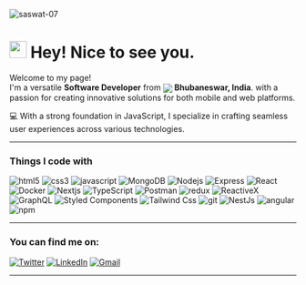 <!--
**antonkomarev/antonkomarev** is a ✨ _special_ ✨ repository because its `README.md` (this file) appears on your GitHub profile.

Here are some ideas to get you started:

- 🔭 I’m currently working on ...
- 🌱 I’m currently learning ...
- 👯 I’m looking to collaborate on ...
- 🤔 I’m looking for help with ...
- 💬 Ask me about ...
- 📫 How to reach me: ...
- 😄 Pronouns: ...
- ⚡ Fun fact: ...
-->

<tr>
<p align="top"> <img src="https://komarev.com/ghpvc/?username=saswat-07&label=Profile%20views&color=36363b&style=flat" alt="saswat-07" /></p>
</tr>
<h1><img src="https://emojis.slackmojis.com/emojis/images/1531849430/4246/blob-sunglasses.gif?1531849430" width="30"/> Hey! Nice to see you.</h1>

Welcome to my page! </br> I'm a versatile **Software Developer** from <img src="https://img.icons8.com/?size=20&id=esGVrxg9VCJ1&format=png&color=000000" align="center"/>  <b>Bhubaneswar, India</b>. 
with a passion for creating innovative solutions for both mobile and web platforms.

💻 With a strong foundation in JavaScript, I specialize in crafting seamless user experiences across various technologies.

---
<h3>Things I code with</h3>
<p>
  <img alt="html5" src="https://img.shields.io/badge/-HTML5-E34F26?style=flat-square&logo=html5&logoColor=white" />
  <img alt="css3" src="https://img.shields.io/badge/-CSS3-1572B6?style=flat-square&logo=css3&logoColor=white" />
  <img alt="javascript" src="https://img.shields.io/badge/-JavaScript-F7DF1E?style=flat-square&logo=javascript&logoColor=black" />
  <img alt="MongoDB" src="https://img.shields.io/badge/-MongoDB-13aa52?style=flat-square&logo=mongodb&logoColor=white" />
  <img alt="Nodejs" src="https://img.shields.io/badge/-Node.js-43853d?style=flat-square&logo=Node.js&logoColor=white" />
  <img alt="Express" src="https://img.shields.io/badge/-Express.js-000000?style=flat-square&logo=express&logoColor=white" />
  <img alt="React" src="https://img.shields.io/badge/-React-000000?style=flat-square&logo=react&logoColor=58C4DC" />
  <img alt="Docker" src="https://img.shields.io/badge/-Docker-46a2f1?style=flat-square&logo=docker&logoColor=white" />
  <img alt="Nextjs" src="https://img.shields.io/badge/-Next.js-000000?style=flat-square&logo=next.js&logoColor=white"/>
  <img alt="TypeScript" src="https://img.shields.io/badge/-TypeScript-007ACC?style=flat-square&logo=typescript&logoColor=white" />
  <img alt="Postman" src="https://img.shields.io/badge/Postman-FF6C37?style=flat-square&logo=postman&logoColor=white" />
  <img alt="redux" src="https://img.shields.io/badge/-Redux-764ABC?style=flat-square&logo=redux&logoColor=white" />
  <img alt="ReactiveX" src="https://img.shields.io/badge/-RxJs-B7178C?style=flat-square&logo=reactivex&logoColor=white" />
  <img alt="GraphQL" src="https://img.shields.io/badge/-GraphQL-E10098?style=flat-square&logo=graphql&logoColor=white" />
 
  <img alt="Styled Components" src="https://img.shields.io/badge/-Styled_Components-db7092?style=flat-square&logo=styled-components&logoColor=white" />
  <img alt="Tailwind Css" src="https://img.shields.io/badge/tailwindcss-%230F172A.svg?style=flat-square&logo=tailwind-css&logoColor=#38BDF8" />
  <img alt="git" src="https://img.shields.io/badge/-Git-F05032?style=flat-square&logo=git&logoColor=white" />
  <img alt="NestJs" src="https://img.shields.io/badge/-NestJs-ea2845?style=flat-square&logo=nestjs&logoColor=white" />
  <img alt="angular" src="https://img.shields.io/badge/-Angular-DD0031?style=flat-square&logo=angular&logoColor=white" />
  <img alt="npm" src="https://img.shields.io/badge/-NPM-CB3837?style=flat-square&logo=npm&logoColor=white" />
</p>

---
<h3>You can find me on:</h3>
<p><a href="https://x.com/UpadhyayaSaswat?t=1glPWFIRXY_cVaHX_uhLCQ&s=08" target="_blank"><img alt="Twitter" src="https://img.shields.io/badge/Twitter-%23000000.svg?&style=for-the-badge&logo=X&logoColor=white" /></a>  <a href="https://www.linkedin.com/in/saswat-upadhyaya-87b11920a/" target="_blank"><img alt="LinkedIn" src="https://img.shields.io/badge/linkedin-%230077B5.svg?&style=for-the-badge&logo=linkedin&logoColor=white" /></a>
 <a href="mailto:saswatu.official@gmail.com" target="_blank"><img alt="Gmail" src="https://img.shields.io/badge/-Gmail-D14836?style=for-the-badge&logo=gmail&logoColor=white" /></a>
</p>

<!-- [![Gmail](https://img.shields.io/badge/-Gmail-D14836?style=for-the-badge&logo=gmail&logoColor=white)](mailto:saswatu.official@gmail.com) -->

---